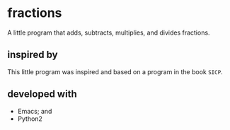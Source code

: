 # fractions
A little program that adds, subtracts, multiplies, and divides fractions.

## inspired by
This little program was inspired and based on a program in the book `SICP`.

## developed with
- Emacs; and 
- Python2
